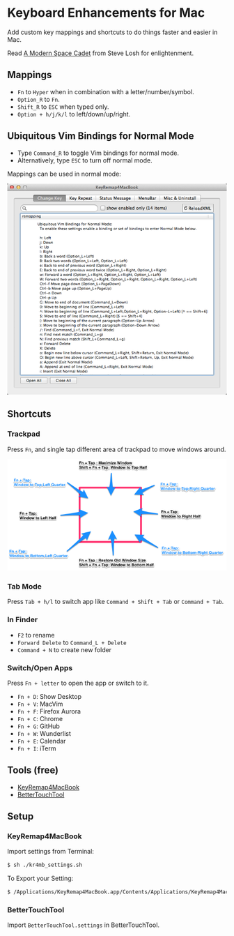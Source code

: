 # Keyboard Enhancements for Mac

Add custom key mappings and shortcuts to do things faster and easier in Mac.

Read [A Modern Space Cadet](http://stevelosh.com/blog/2012/10/a-modern-space-cadet/#controlescape) from Steve Losh for enlightenment.

## Mappings

- `Fn` to `Hyper` when in combination with a letter/number/symbol.
- `Option_R` to `Fn`.
- `Shift_R` to `ESC` when typed only.
- `Option + h/j/k/l` to left/down/up/right.

## Ubiquitous Vim Bindings for Normal Mode

- Type `Command_R` to toggle Vim bindings for normal mode.
- Alternatively, type `ESC` to turn off normal mode.

Mappings can be used in normal mode:

![kr4mb vim](screenshots/KR4MB_Vim.png)

## Shortcuts

### Trackpad

Press `Fn`, and single tap different area of trackpad to move windows around.

![btt trackpad](screenshots/BTT_Trackpad_1.png)

### Tab Mode

Press `Tab + h/l` to switch app like `Command + Shift + Tab` or `Command + Tab`.

### In Finder

- `F2` to rename
- `Forward Delete` to `Command_L + Delete`
- `Command + N` to create new folder

### Switch/Open Apps

Press `Fn + letter` to open the app or switch to it.

- `Fn + D`: Show Desktop
- `Fn + V`: MacVim
- `Fn + F`: Firefox Aurora
- `Fn + C`: Chrome
- `Fn + G`: GitHub
- `Fn + W`: Wunderlist
- `Fn + E`: Calendar
- `Fn + I`: iTerm

## Tools (free)

- [KeyRemap4MacBook](https://pqrs.org/macosx/keyremap4macbook/index.html.en)
- [BetterTouchTool](http://www.boastr.de/)

## Setup

### KeyRemap4MacBook

Import settings from Terminal:

```bash
$ sh ./kr4mb_settings.sh
```

To Export your Setting:

```bash
$ /Applications/KeyRemap4MacBook.app/Contents/Applications/KeyRemap4MacBook_cli.app/Contents/MacOS/KeyRemap4MacBook_cli export > ./kr4mb_settings.sh
```

### BetterTouchTool

Import `BetterTouchTool.settings` in BetterTouchTool.
